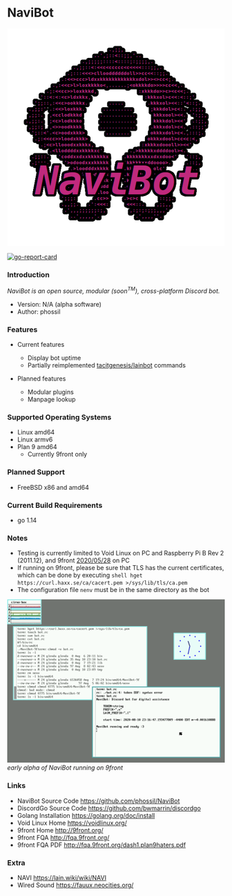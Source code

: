 # NaviBot

![navibot-logo](doc/NaviBot-Logo-alpha-transparent-higher.png)

[![go-report-card](https://goreportcard.com/badge/github.com/phossil/NaviBot)](https://goreportcard.com/report/github.com/phossil/NaviBot)

### Introduction

_NaviBot is an open source, modular (soon<sup>TM</sup>), cross-platform Discord bot._

* Version: N/A (alpha software)
* Author: phossil

### Features
* Current features
    * Display bot uptime
    * Partially reimplemented [tacitgenesis/lainbot](https://github.com/tacitgenesis/lainbot) commands

* Planned features
    * Modular plugins
    * Manpage lookup

### Supported Operating Systems
* Linux amd64
* Linux armv6
* Plan 9 amd64
    * Currently 9front only

### Planned Support
* FreeBSD x86 and amd64

### Current Build Requirements
* go 1.14

### Notes
* Testing is currently limited to Void Linux on PC and Raspberry Pi B Rev 2 (2011.12), and 9front [2020/05/28](http://9front.org/releases/2020/05/28/0/) on PC
* If running on 9front, please be sure that TLS has the current certificates, which can be done by executing ```shell
hget https://curl.haxx.se/ca/cacert.pem >/sys/lib/tls/ca.pem```
* The configuration file `nenv` must be in the same directory as the bot

![navibot-9front](doc/Screenshot_9front_2020-08-10_19:32:37.png)
*early alpha of NaviBot running on 9front*

### Links
* NaviBot Source Code
<https://github.com/phossil/NaviBot>
* DiscordGo Source Code
<https://github.com/bwmarrin/discordgo>
* Golang Installation
<https://golang.org/doc/install>
* Void Linux Home
<https://voidlinux.org/>
* 9front Home
<http://9front.org/>
* 9front FQA
<http://fqa.9front.org/>
* 9front FQA PDF
<http://fqa.9front.org/dash1.plan9haters.pdf>

### Extra
* NAVI
<https://lain.wiki/wiki/NAVI>
* Wired Sound
<https://fauux.neocities.org/>
